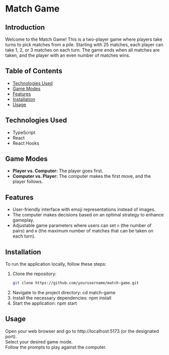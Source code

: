 # Match Game

## Introduction

Welcome to the Match Game! This is a two-player game where players take turns to pick matches from a pile. Starting with 25 matches, each player can take 1, 2, or 3 matches on each turn. The game ends when all matches are taken, and the player with an even number of matches wins.

## Table of Contents

- [Technologies Used](#technologies-used)
- [Game Modes](#game-modes)
- [Features](#features)
- [Installation](#installation)
- [Usage](#usage)

## Technologies Used

- TypeScript
- React 
- React Hooks


## Game Modes

- **Player vs. Computer:** The player goes first.
- **Computer vs. Player:** The computer makes the first move, and the player follows.

## Features

- User-friendly interface with emoji representations instead of images.
- The computer makes decisions based on an optimal strategy to enhance gameplay.
- Adjustable game parameters where users can set `n` (the number of pairs) and `m` (the maximum number of matches that can be taken on each turn).

## Installation

To run the application locally, follow these steps:

1. Clone the repository:
   ```bash
   git clone https://github.com/yourusername/match-game.git
2. Navigate to the project directory:
   cd match-game
3. Install the necessary dependencies:
   npm install
4. Start the application:
   npm start

## Usage  

Open your web browser and go to http://localhost:5173 (or the designated port).  
Select your desired game mode.  
Follow the prompts to play against the computer.  

  
 
